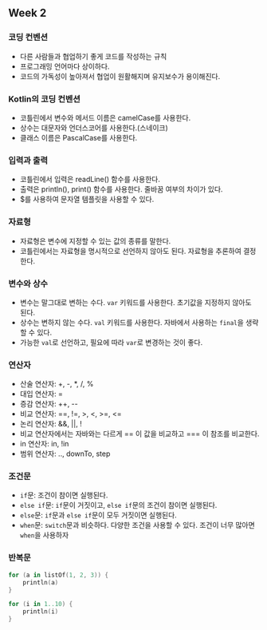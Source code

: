## Week 2

### 코딩 컨벤션

- 다른 사람들과 협업하기 좋게 코드를 작성하는 규칙
- 프로그래밍 언어마다 상이하다.
- 코드의 가독성이 높아져서 협업이 원활해지며 유지보수가 용이해진다.

### Kotlin의 코딩 컨벤션

- 코틀린에서 변수와 메서드 이름은 camelCase를 사용한다.
- 상수는 대문자와 언더스코어를 사용한다.(스네이크)
- 클래스 이름은 PascalCase를 사용한다.

### 입력과 출력

- 코틀린에서 입력은 readLine() 함수를 사용한다.
- 출력은 println(), print() 함수를 사용한다. 줄바꿈 여부의 차이가 있다.
- $를 사용하여 문자열 템플릿을 사용할 수 있다.

### 자료형

- 자료형은 변수에 지정할 수 있는 값의 종류를 말한다.
- 코틀린에서는 자료형을 명시적으로 선언하지 않아도 된다. 자료형을 추론하여 결정한다.

### 변수와 상수

- 변수는 말그대로 변하는 수다. `var` 키워드를 사용한다. 초기값을 지정하지 않아도 된다.
- 상수는 변하지 않는 수다. `val` 키워드를 사용한다. 자바에서 사용하는 `final`을 생략할 수 있다.
- 가능한 `val`로 선언하고, 필요에 따라 `var`로 변경하는 것이 좋다.

### 연산자

- 산술 연산자: +, -, *, /, %
- 대입 연산자: =
- 증감 연산자: ++, --
- 비교 연산자: ==, !=, >, <, >=, <=
- 논리 연산자: &&, ||, !
- 비교 연산자에서는 자바와는 다르게 == 이 값을 비교하고 === 이 참조를 비교한다.
- in 연산자: in, !in
- 범위 연산자: .., downTo, step

### 조건문

- `if`문: 조건이 참이면 실행된다.
- `else if`문: `if`문이 거짓이고, `else if`문의 조건이 참이면 실행된다.
- `else`문: `if`문과 `else if`문이 모두 거짓이면 실행된다.
- `when`문: `switch`문과 비슷하다. 다양한 조건을 사용할 수 있다. 조건이 너무 많아면 `when`을 사용하자

### 반복문
```kotlin
for (a in listOf(1, 2, 3)) {
    println(a)
}

for (i in 1..10) {
    println(i)
}
```